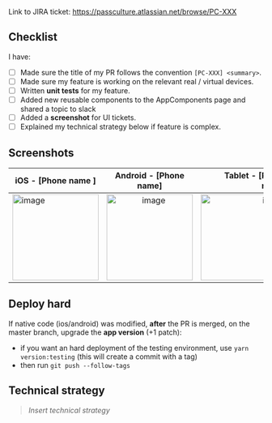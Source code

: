 Link to JIRA ticket: https://passculture.atlassian.net/browse/PC-XXX

## Checklist

I have:

- [ ] Made sure the title of my PR follows the convention `[PC-XXX] <summary>`.
- [ ] Made sure my feature is working on the relevant real / virtual devices.
- [ ] Written **unit tests** for my feature.
- [ ] Added new reusable components to the AppComponents page and shared a topic to slack
- [ ] Added a **screenshot** for UI tickets.
- [ ] Explained my technical strategy below if feature is complex.

## Screenshots

| iOS - [Phone name ]                         |            Android - [Phone name]            |                        Tablet - [Phone name] |                        Little - [Phone name] |
| ------------------------------------------- | :------------------------------------------: | -------------------------------------------: | -------------------------------------------: |
| <img alt="image" src="XXX.png" width="170"> | <img alt="image" src="XXX.png"  width="170"> | <img alt="image" src="XXX.png"  width="170"> | <img alt="image" src="XXX.png"  width="170"> |

## Deploy hard

If native code (ios/android) was modified, **after** the PR is merged, on the master branch, upgrade the **app version** (+1 patch):

- if you want an hard deployment of the testing environment, use `yarn version:testing` (this will create a commit with a tag)
- then run `git push --follow-tags`

## Technical strategy

> _Insert technical strategy_
